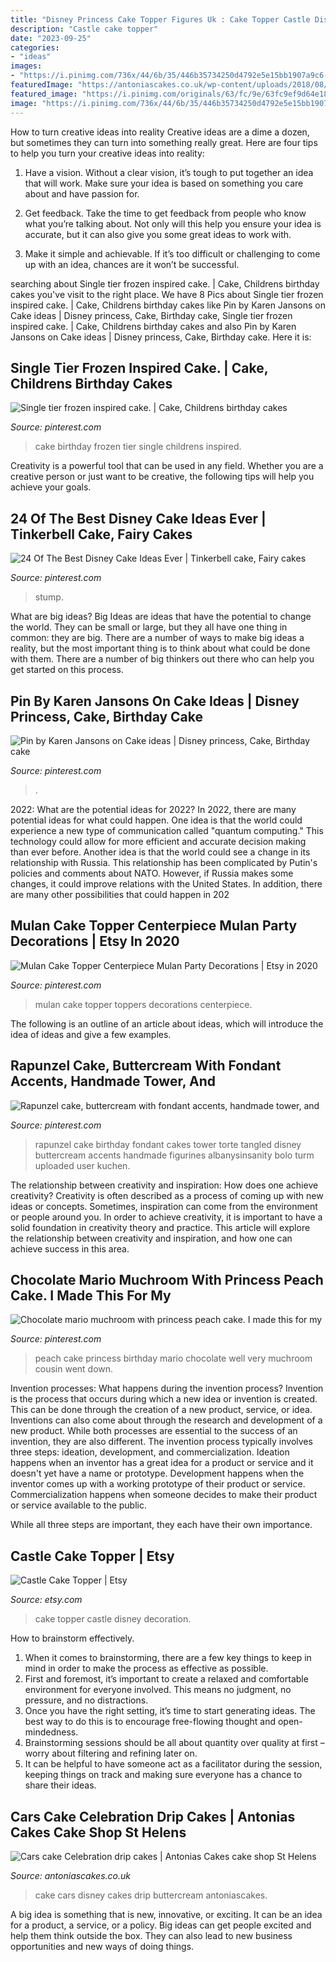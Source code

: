 ```yaml
---
title: "Disney Princess Cake Topper Figures Uk : Cake Topper Castle Disney Decoration"
description: "Castle cake topper"
date: "2023-09-25"
categories:
- "ideas"
images:
- "https://i.pinimg.com/736x/44/6b/35/446b35734250d4792e5e15bb1907a9c6--peach-cake-princess-peach.jpg"
featuredImage: "https://antoniascakes.co.uk/wp-content/uploads/2018/08/cars-cake-615x985.jpg"
featured_image: "https://i.pinimg.com/originals/63/fc/9e/63fc9ef9d64e18ccb6e53dc463ef25f5.jpg"
image: "https://i.pinimg.com/736x/44/6b/35/446b35734250d4792e5e15bb1907a9c6--peach-cake-princess-peach.jpg"
---
```



How to turn creative ideas into reality
Creative ideas are a dime a dozen, but sometimes they can turn into something really great. Here are four tips to help you turn your creative ideas into reality:
1. Have a vision. Without a clear vision, it’s tough to put together an idea that will work. Make sure your idea is based on something you care about and have passion for.

2. Get feedback. Take the time to get feedback from people who know what you’re talking about. Not only will this help you ensure your idea is accurate, but it can also give you some great ideas to work with.

3. Make it simple and achievable. If it’s too difficult or challenging to come up with an idea, chances are it won’t be successful.

	

		
searching about Single tier frozen inspired cake. | Cake, Childrens birthday cakes you've visit to the right place. We have 8 Pics about Single tier frozen inspired cake. | Cake, Childrens birthday cakes like Pin by Karen Jansons on Cake ideas | Disney princess, Cake, Birthday cake, Single tier frozen inspired cake. | Cake, Childrens birthday cakes and also Pin by Karen Jansons on Cake ideas | Disney princess, Cake, Birthday cake. Here it is:
		
    
## Single Tier Frozen Inspired Cake. | Cake, Childrens Birthday Cakes

<img loading=lazy src="https://i.pinimg.com/originals/64/51/2e/64512e07fde10ec42cbf0dff552cfbc6.jpg" onerror="this.onerror=null;this.src='https://tse1.mm.bing.net/th?id=OIP.LrWehoMpYtRJB7c1GYXo9QHaJ4&amp;pid=15.1';" alt="Single tier frozen inspired cake. | Cake, Childrens birthday cakes">

_Source: pinterest.com_

>cake birthday frozen tier single childrens inspired. 

	

Creativity is a powerful tool that can be used in any field. Whether you are a creative person or just want to be creative, the following tips will help you achieve your goals.

    
## 24 Of The Best Disney Cake Ideas Ever | Tinkerbell Cake, Fairy Cakes

<img loading=lazy src="https://i.pinimg.com/originals/63/fc/9e/63fc9ef9d64e18ccb6e53dc463ef25f5.jpg" onerror="this.onerror=null;this.src='https://tse4.mm.bing.net/th?id=OIP.38eaitOj2dD0iS-XFJdTxwHaLH&amp;pid=15.1';" alt="24 Of The Best Disney Cake Ideas Ever | Tinkerbell cake, Fairy cakes">

_Source: pinterest.com_

>stump. 

	

What are big ideas?
Big Ideas are ideas that have the potential to change the world. They can be small or large, but they all have one thing in common: they are big. There are a number of ways to make big ideas a reality, but the most important thing is to think about what could be done with them. There are a number of big thinkers out there who can help you get started on this process.

    
## Pin By Karen Jansons On Cake Ideas | Disney Princess, Cake, Birthday Cake

<img loading=lazy src="https://i.pinimg.com/originals/6d/ba/4d/6dba4d6915f9e239c883e3248718c2e4.jpg" onerror="this.onerror=null;this.src='https://tse3.mm.bing.net/th?id=OIP.OWtZRCO2oS5mCMZYeBADJwHaJ4&amp;pid=15.1';" alt="Pin by Karen Jansons on Cake ideas | Disney princess, Cake, Birthday cake">

_Source: pinterest.com_

>. 

	

2022: What are the potential ideas for 2022?
In 2022, there are many potential ideas for what could happen. One idea is that the world could experience a new type of communication called "quantum computing." This technology could allow for more efficient and accurate decision making than ever before. Another idea is that the world could see a change in its relationship with Russia. This relationship has been complicated by Putin's policies and comments about NATO. However, if Russia makes some changes, it could improve relations with the United States. In addition, there are many other possibilities that could happen in 202
    
## Mulan Cake Topper Centerpiece Mulan Party Decorations | Etsy In 2020

<img loading=lazy src="https://i.pinimg.com/736x/0c/0c/7e/0c0c7ea2c7fffbba6143c76c0cb3ba69.jpg" onerror="this.onerror=null;this.src='https://tse2.mm.bing.net/th?id=OIP.866LlUaX95MN_Ukv1EFGzAHaJ3&amp;pid=15.1';" alt="Mulan Cake Topper Centerpiece Mulan Party Decorations | Etsy in 2020">

_Source: pinterest.com_

>mulan cake topper toppers decorations centerpiece. 

	

The following is an outline of an article about ideas, which will introduce the idea of ideas and give a few examples.

    
## Rapunzel Cake, Buttercream With Fondant Accents, Handmade Tower, And

<img loading=lazy src="https://i.pinimg.com/originals/d6/01/61/d601617195022d273af337181d1df81f.jpg" onerror="this.onerror=null;this.src='https://tse4.mm.bing.net/th?id=OIP.TUQhLS4e8eL1-TK52wccxQHaNI&amp;pid=15.1';" alt="Rapunzel cake, buttercream with fondant accents, handmade tower, and">

_Source: pinterest.com_

>rapunzel cake birthday fondant cakes tower torte tangled disney buttercream accents handmade figurines albanysinsanity bolo turm uploaded user kuchen. 

	

The relationship between creativity and inspiration: How does one achieve creativity?
Creativity is often described as a process of coming up with new ideas or concepts. Sometimes, inspiration can come from the environment or people around you. In order to achieve creativity, it is important to have a solid foundation in creativity theory and practice. This article will explore the relationship between creativity and inspiration, and how one can achieve success in this area.

    
## Chocolate Mario Muchroom With Princess Peach Cake. I Made This For My

<img loading=lazy src="https://i.pinimg.com/736x/44/6b/35/446b35734250d4792e5e15bb1907a9c6--peach-cake-princess-peach.jpg" onerror="this.onerror=null;this.src='https://tse4.mm.bing.net/th?id=OIP.RWFQ0VSQ4KoiM_Dcpa29bgHaJ3&amp;pid=15.1';" alt="Chocolate mario muchroom with princess peach cake. I made this for my">

_Source: pinterest.com_

>peach cake princess birthday mario chocolate well very muchroom cousin went down. 

	

Invention processes: What happens during the invention process?
Invention is the process that occurs during which a new idea or invention is created. This can be done through the creation of a new product, service, or idea. Inventions can also come about through the research and development of a new product. While both processes are essential to the success of an invention, they are also different. 
The invention process typically involves three steps: ideation, development, and commercialization. Ideation happens when an inventor has a great idea for a product or service and it doesn't yet have a name or prototype. Development happens when the inventor comes up with a working prototype of their product or service. Commercialization happens when someone decides to make their product or service available to the public. 

While all three steps are important, they each have their own importance.

    
## Castle Cake Topper | Etsy

<img loading=lazy src="https://i.etsystatic.com/20573966/c/2200/1748/0/0/il/b84033/1986148793/il_340x270.1986148793_ahts.jpg" onerror="this.onerror=null;this.src='https://tse3.mm.bing.net/th?id=OIP.myzd0kRw1xUbz67Pkdia5QAAAA&amp;pid=15.1';" alt="Castle Cake Topper | Etsy">

_Source: etsy.com_

>cake topper castle disney decoration. 

	

How to brainstorm effectively.
1. When it comes to brainstorming, there are a few key things to keep in mind in order to make the process as effective as possible. 
2. First and foremost, it’s important to create a relaxed and comfortable environment for everyone involved. This means no judgment, no pressure, and no distractions. 
3. Once you have the right setting, it’s time to start generating ideas. The best way to do this is to encourage free-flowing thought and open-mindedness. 
4. Brainstorming sessions should be all about quantity over quality at first – worry about filtering and refining later on. 
5. It can be helpful to have someone act as a facilitator during the session, keeping things on track and making sure everyone has a chance to share their ideas. 

    
## Cars Cake Celebration Drip Cakes | Antonias Cakes Cake Shop St Helens

<img loading=lazy src="https://antoniascakes.co.uk/wp-content/uploads/2018/08/cars-cake-615x985.jpg" onerror="this.onerror=null;this.src='https://tse4.mm.bing.net/th?id=OIP.wtGBL6CZDeLsAA6szMWPqgHaL3&amp;pid=15.1';" alt="Cars cake Celebration drip cakes | Antonias Cakes cake shop St Helens">

_Source: antoniascakes.co.uk_

>cake cars disney cakes drip buttercream antoniascakes. 

	

A big idea is something that is new, innovative, or exciting. It can be an idea for a product, a service, or a policy. Big ideas can get people excited and help them think outside the box. They can also lead to new business opportunities and new ways of doing things.

